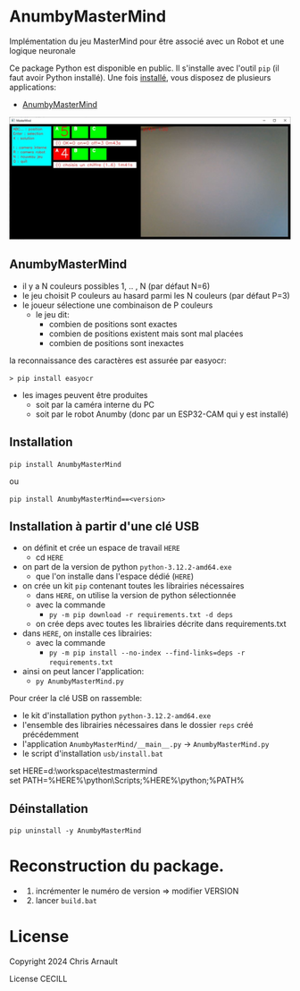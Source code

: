 # AnumbyMasterMind
Implémentation du jeu MasterMind pour être associé avec un Robot et une logique neuronale

Ce package Python est disponible en public. Il s'installe avec l'outil `pip` (il faut avoir Python installé). Une fois [installé](#installation),
vous disposez de plusieurs applications:

- [AnumbyMasterMind](#anumbymastermind)

![Run](capture.jpg)

## AnumbyMasterMind

- il y a N couleurs possibles 1, .. , N (par défaut N=6)
- le jeu choisit P couleurs au hasard parmi les N couleurs (par défaut P=3)
- le joueur sélectione une combinaison de P couleurs
    - le jeu dit:
      - combien de positions sont exactes
      - combien de positions existent mais sont mal placées
      - combien de positions sont inexactes

 la reconnaissance des caractères est assurée par easyocr:

```> pip install easyocr```

- les images peuvent être produites
    - soit par la caméra interne du PC
    - soit par le robot Anumby (donc par un ESP32-CAM qui y est installé)

## Installation

``pip install AnumbyMasterMind``

ou

``pip install AnumbyMasterMind==<version>``

## Installation à partir d'une clé USB

- on définit et crée un espace de travail ``HERE``
    - cd ``HERE``
- on part de la version de python ``python-3.12.2-amd64.exe``
    - que l'on installe dans l'espace dédié (``HERE``)
- on crée un kit ``pip`` contenant toutes les librairies nécessaires
    - dans ``HERE``, on utilise la version de python sélectionnée
    - avec la commande
       - ``py -m pip download -r requirements.txt -d deps``
    - on crée deps avec toutes les librairies décrite dans requirements.txt
- dans ``HERE``, on installe ces librairies:
    - avec la commande
       - ``py -m pip install --no-index --find-links=deps -r requirements.txt``
- ainsi on peut lancer l'application:
    - ``py AnumbyMasterMind.py``

Pour créer la clé USB on rassemble:

- le kit d'installation python ``python-3.12.2-amd64.exe``
- l'ensemble des librairies nécessaires dans le dossier ``reps`` créé précédemment
- l'application ``AnumbyMasterMind/__main__.py`` -> ``AnumbyMasterMind.py``
- le script d'installation ``usb/install.bat``

set HERE=d:\workspace\testmastermind\
set PATH=%HERE%\python\Scripts\;%HERE%\python\;%PATH%

## Déinstallation

``pip uninstall -y AnumbyMasterMind``

# Reconstruction du package.

- 1) incrémenter le numéro de version => modifier VERSION
- 2) lancer `build.bat`

# License

Copyright 2024 Chris Arnault

License CECILL
